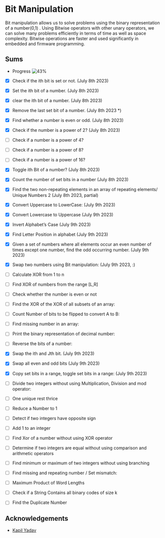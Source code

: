 
# Bit Manipulation

Bit manipulation allows us to solve problems using the binary representation of a number(0,1) .
Using Bitwise operators with other unary operators, we can solve many problems efficiently in terms of time as well as space complexity.
Bitwise operations are faster and used significantly in embedded and firmware programming.

## Sums
- Progress ![43%](https://progress-bar.dev/43)

- [x] Check if the ith bit is set or not. (July 8th 2023)
- [x] Set the ith bit of a number. (July 8th 2023)
- [x] clear the ith bit of a number. (July 8th 2023)
- [x] Remove the last set bit of a number. (July 8th 2023 *)
- [x] Find whether a number is even or odd. (July 8th 2023)
- [x] Check if the number is a power of 2? (July 8th 2023)
- [ ] Check if a number is a power of 4?
- [ ] Check if a number is a power of 8?
- [ ] Check if a number is a power of 16?
- [x] Toggle ith Bit of a number? (July 8th 2023)
- [x] Count the number of set bits in a number (July 8th 2023)
- [x] Find the two non-repeating elements in an array of repeating elements/ Unique Numbers 2 (July 8th 2023, partial)
- [x] Convert Uppercase to LowerCase: (July 9th 2023)
- [x] Convert Lowercase to Uppercase (July 9th 2023)
- [x] Invert Alphabet’s Case (July 9th 2023)
- [x] Find Letter Position in alphabet (July 9th 2023)
- [x] Given a set of numbers where all elements occur an even number of times except one number, find the odd occurring number. (July 9th 2023)
- [x] Swap two numbers using Bit manipulation: (July 9th 2023, :)
- [ ] Calculate XOR from 1 to n
- [ ] Find XOR of numbers from the range [L,R]
- [ ] Check whether the number is even or not
- [ ] Find the XOR of the XOR of all subsets of an array:
- [ ] Count Number of bits to be flipped to convert A to B:
- [ ] Find missing number in an array:
- [ ] Print the binary representation of decimal number:
- [ ] Reverse the bits of a number:
- [x] Swap the ith and Jth bit. (July 9th 2023)
- [x] Swap all even and odd bits (July 9th 2023)
- [x] Copy set bits in a range, toggle set bits in a range: (July 9th 2023)
- [ ] Divide two integers without using Multiplication, Division and mod operator:
- [ ] One unique rest thrice
- [ ] Reduce a Number to 1
- [ ] Detect if two integers have opposite sign
- [ ] Add 1 to an integer
- [ ] Find Xor of a number without using XOR operator
- [ ] Determine if two integers are equal without using comparison and arithmetic operators
- [ ] Find minimum or maximum of two integers without using branching
- [ ] Find missing and repeating number / Set mismatch:
- [ ] Maximum Product of Word Lengths
- [ ] Check if a String Contains all binary codes of size k
- [ ] Find the Duplicate Number


## Acknowledgements

 - [Kapil Yadav](https://www.linkedin.com/posts/kapilyadav22_bit-manipulation-notes-by-kapil-yadav-activity-6995227168423194624-FlWu?utm_source=share&utm_medium=member_desktop)
 

